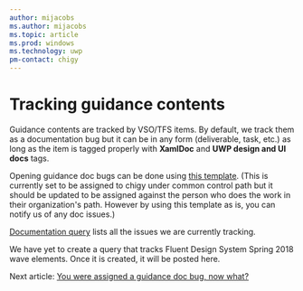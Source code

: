 ```yaml
---
author: mijacobs
ms.author: mijacobs
ms.topic: article
ms.prod: windows
ms.technology: uwp
pm-contact: chigy
---
```

# Tracking guidance contents

Guidance contents are tracked by VSO/TFS items. By default, we track them as a documentation bug but it can be in any form (deliverable, task, etc.) as long as the item is tagged properly with **XamlDoc** and **UWP design and UI docs** tags.

Opening guidance doc bugs can be done using [this template](https://microsoft.visualstudio.com/DefaultCollection/OS/_workItems/create/Bug?%5BSystem.AssignedTo%5D=Chigusa+Sansen+%3Cchigy%40microsoft.com%3E&%5BSystem.Tags%5D=UWP+design+and+UI+docs%3B+XamlDoc&%5BOSG.IssueType%5D=Documentation&%5BSystem.AreaPath%5D=OS%5CCore%5CDEP%5CUXP-User+Experience+Platform%5CControls&%5BSystem.IterationPath%5D=OS%5CFuture). (This is currently set to be assigned to chigy under common control path but it should be updated to be assigned against the person who does the work in their organization's path. However by using this template as is, you can notify us of any doc issues.)

[Documentation query](https://microsoft.visualstudio.com/DefaultCollection/OS/_workitems?id=d9c7860f-1c08-4676-b903-0ab4414005bd&_a=query) lists all the issues we are currently tracking.

We have yet to create a query that tracks Fluent Design System Spring 2018 wave elements. Once it is created, it will be posted here.

Next article: [You were assigned a guidance doc bug, now what?](authoring.md)